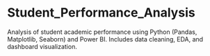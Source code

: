 # Student_Performance_Analysis
Analysis of student academic performance using Python (Pandas, Matplotlib, Seaborn) and Power BI. Includes data cleaning, EDA, and dashboard visualization.
